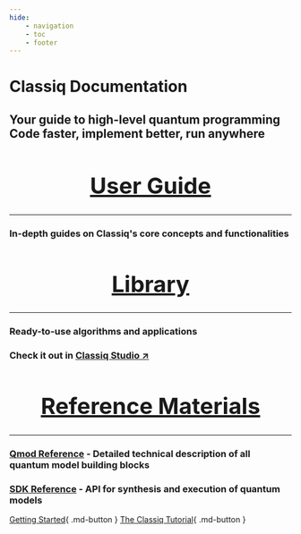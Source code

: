 ```yaml
---
hide:
    - navigation
    - toc
    - footer
---
```


<style>
.md-main__inner h1 {
    font-size: 70px !important;
    text-align: center;
    margin-bottom: 5px;
}
.md-main__inner h2 {
    font-size: 30px !important;
    text-align: center;
    margin-top: 0.8em;
    margin-bottom: 2em;
}
.card h1{
  font-size: 40px !important;
  justify-content: center !important;
  display: flex !important;
}

/* Responsive fix for mobile main title */
@media screen and (max-width: 600px) {
  .md-main__inner h1 {
    font-size: 30px !important;  /* adjust as needed */
  }
  .md-main__inner h2 {
    font-size: 20px !important;
  }
  .card h1 {
    font-size: 25px !important;
  }
}

</style>

# Classiq Documentation

## Your guide to high-level quantum programming<br>Code faster, implement better, run anywhere

<div class="grid" markdown>

<div class="card" markdown>

<a href="user-guide/" markdown="block"><h1>User Guide</h1></a>

---

### In-depth guides on Classiq's core concepts and functionalities

</div>

<div class="card" markdown>

<a href="explore/" markdown="block"><h1>Library</h1></a>

---

### Ready-to-use algorithms and applications

### Check it out in <a href="https://platform.classiq.io/studio/" target="_blank" rel="noopener" >Classiq&nbsp;Studio&nbsp;&#x2197;</a>

</div>

<div class="card" markdown>

<a href="qmod-reference/" markdown="block"><h1>Reference Materials</h1></a>

---

### [Qmod Reference](qmod-reference/) - Detailed technical description of all quantum model building blocks

### [SDK Reference](sdk-reference/) - API for synthesis and execution of quantum models

</div>

</div>

[Getting Started](./classiq_101/){ .md-button }
[The Classiq Tutorial](./classiq_101/classiq_tutorial.md){ .md-button }
